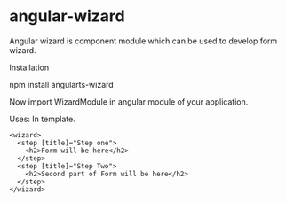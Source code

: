 # angular-wizard

Angular wizard is component module which can be used to develop form wizard. 

Installation 

 npm install angularts-wizard


Now import WizardModule in angular module of your application. 

Uses: 
In template. 
```
<wizard>
  <step [title]="Step one">
    <h2>Form will be here</h2>
  </step>
  <step [title]="Step Two">
    <h2>Second part of Form will be here</h2>
  </step>
</wizard>
```
